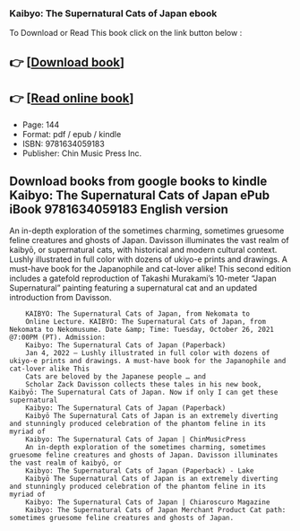 ### Kaibyo: The Supernatural Cats of Japan  ebook

To Download or Read This book click on the link button below :

## 👉  [**[Download book](http://ebooksharez.info/download.php?group=book&from=github.com&id=608697&lnk=1066 "Download book")**]

## 👉  [**[Read online book](http://ebooksharez.info/download.php?group=book&from=github.com&id=608697&lnk=1066 "Read online book")**]


* Page: 144
* Format: pdf / epub / kindle
* ISBN: 9781634059183
* Publisher: Chin Music Press Inc.



## Download books from google books to kindle Kaibyo: The Supernatural Cats of Japan ePub iBook 9781634059183 English version



An in-depth exploration of the sometimes charming, sometimes gruesome feline creatures and ghosts of Japan. Davisson illuminates the vast realm of kaibyō, or supernatural cats, with historical and modern cultural context. Lushly illustrated in full color with dozens of ukiyo-e prints and drawings. A must-have book for the Japanophile and cat-lover alike!
 This second edition includes a gatefold reproduction of Takashi Murakami’s 10-meter “Japan Supernatural” painting featuring a supernatural cat and an updated introduction from Davisson.


        KAIBYO: The Supernatural Cats of Japan, from Nekomata to
        Online Lecture. KAIBYO: The Supernatural Cats of Japan, from Nekomata to Nekomusume. Date &amp; Time: Tuesday, October 26, 2021 @7:00PM (PT). Admission:
        Kaibyo: The Supernatural Cats of Japan (Paperback)
        Jan 4, 2022 — Lushly illustrated in full color with dozens of ukiyo-e prints and drawings. A must-have book for the Japanophile and cat-lover alike This 
        Cats are beloved by the Japanese people … and
        Scholar Zack Davisson collects these tales in his new book, Kaibyō: The Supernatural Cats of Japan. Now if only I can get these supernatural 
        Kaibyo: The Supernatural Cats of Japan (Paperback)
        Kaibyō The Supernatural Cats of Japan is an extremely diverting and stunningly produced celebration of the phantom feline in its myriad of 
        Kaibyo: The Supernatural Cats of Japan | ChinMusicPress
        An in-depth exploration of the sometimes charming, sometimes gruesome feline creatures and ghosts of Japan. Davisson illuminates the vast realm of kaibyō, or 
        Kaibyo: The Supernatural Cats of Japan (Paperback) - Lake
        Kaibyō The Supernatural Cats of Japan is an extremely diverting and stunningly produced celebration of the phantom feline in its myriad of 
        Kaibyo: The Supernatural Cats of Japan | Chiaroscuro Magazine
        Kaibyo: The Supernatural Cats of Japan Merchant Product Cat path: sometimes gruesome feline creatures and ghosts of Japan.
    




